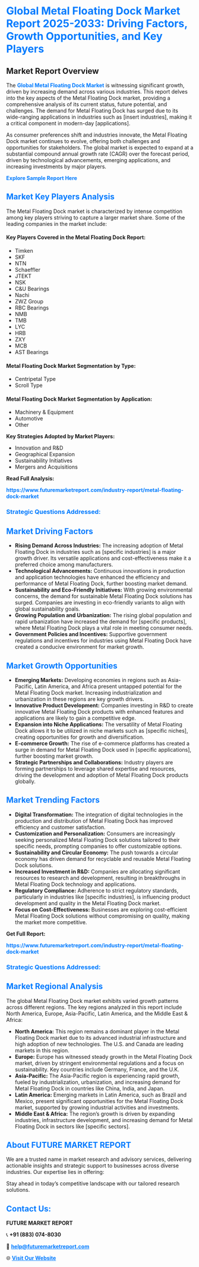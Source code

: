 <h1 style="color: #007BFF;">Global Metal Floating Dock Market Report 2025-2033: Driving Factors, Growth Opportunities, and Key Players</h1>

<section id="overview">
<h2>Market Report Overview</h2>
<p>The <a href="https://www.futuremarketreport.com/industry-report/metal-floating-dock-market" style="color: #007BFF; text-decoration: none;"><strong>Global Metal Floating Dock Market</strong></a> is witnessing significant growth, driven by increasing demand across various industries. This report delves into the key aspects of the Metal Floating Dock market, providing a comprehensive analysis of its current status, future potential, and challenges. The demand for Metal Floating Dock has surged due to its wide-ranging applications in industries such as [insert industries], making it a critical component in modern-day [applications].</p>
<p>As consumer preferences shift and industries innovate, the Metal Floating Dock market continues to evolve, offering both challenges and opportunities for stakeholders. The global market is expected to expand at a substantial compound annual growth rate (CAGR) over the forecast period, driven by technological advancements, emerging applications, and increasing investments by major players.</p>
</section>

<section id="overview">
<p><a href="https://www.futuremarketreport.com/request-sample/reportId=32829" style="color: #007BFF; text-decoration: none;"><strong>Explore Sample Report Here</strong></a></p>
</section>

<section id="key-players">
<h2 style="color: #007BFF;">Market Key Players Analysis</h2>
<p>The Metal Floating Dock market is characterized by intense competition among key players striving to capture a larger market share. Some of the leading companies in the market include:</p>
<h4>Key Players Covered in the Metal Floating Dock Report:</h4>
<ul><li>Timken</li><li>SKF</li><li>NTN</li><li>Schaeffler</li><li>JTEKT</li><li>NSK</li><li>C&amp;U Bearings</li><li>Nachi</li><li>ZWZ Group</li><li>RBC Bearings</li><li>NMB</li><li>TMB</li><li>LYC</li><li>HRB</li><li>ZXY</li><li>MCB</li><li>AST Bearings</li></ul>
<h4>Metal Floating Dock Market Segmentation by Type:</h4>
<ul><li>Centripetal Type</li><li>Scroll Type</li></ul>

<h4>Metal Floating Dock Market Segmentation by Application:</h4>
<ul><li>Machinery &amp; Equipment</li><li>Automotive</li><li>Other</li></ul>
<p><strong>Key Strategies Adopted by Market Players:</strong></p>
<ul>
<li>Innovation and R&D</li>
<li>Geographical Expansion</li>
<li>Sustainability Initiatives</li>
<li>Mergers and Acquisitions</li>
</ul>
</section>

<section>
<p><strong>Read Full Analysis: </strong></p><a href="https://www.futuremarketreport.com/industry-report/metal-floating-dock-market" style="color: #007BFF; text-decoration: none;"><strong>https://www.futuremarketreport.com/industry-report/metal-floating-dock-market</strong></a>
<h3 style="color: #007BFF;">Strategic Questions Addressed:</h3>
</section>

<section id="driving-factors">
<h2 style="color: #007BFF;">Market Driving Factors</h2>
<ul>
<li><strong>Rising Demand Across Industries:</strong> The increasing adoption of Metal Floating Dock in industries such as [specific industries] is a major growth driver. Its versatile applications and cost-effectiveness make it a preferred choice among manufacturers.</li>
<li><strong>Technological Advancements:</strong> Continuous innovations in production and application technologies have enhanced the efficiency and performance of Metal Floating Dock, further boosting market demand.</li>
<li><strong>Sustainability and Eco-Friendly Initiatives:</strong> With growing environmental concerns, the demand for sustainable Metal Floating Dock solutions has surged. Companies are investing in eco-friendly variants to align with global sustainability goals.</li>
<li><strong>Growing Population and Urbanization:</strong> The rising global population and rapid urbanization have increased the demand for [specific products], where Metal Floating Dock plays a vital role in meeting consumer needs.</li>
<li><strong>Government Policies and Incentives:</strong> Supportive government regulations and incentives for industries using Metal Floating Dock have created a conducive environment for market growth.</li>
</ul>
</section>

<section id="growth-opportunities">
<h2 style="color: #007BFF;">Market Growth Opportunities</h2>
<ul>
<li><strong>Emerging Markets:</strong> Developing economies in regions such as Asia-Pacific, Latin America, and Africa present untapped potential for the Metal Floating Dock market. Increasing industrialization and urbanization in these regions are key growth drivers.</li>
<li><strong>Innovative Product Development:</strong> Companies investing in R&D to create innovative Metal Floating Dock products with enhanced features and applications are likely to gain a competitive edge.</li>
<li><strong>Expansion into Niche Applications:</strong> The versatility of Metal Floating Dock allows it to be utilized in niche markets such as [specific niches], creating opportunities for growth and diversification.</li>
<li><strong>E-commerce Growth:</strong> The rise of e-commerce platforms has created a surge in demand for Metal Floating Dock used in [specific applications], further boosting market growth.</li>
<li><strong>Strategic Partnerships and Collaborations:</strong> Industry players are forming partnerships to leverage shared expertise and resources, driving the development and adoption of Metal Floating Dock products globally.</li>
</ul>
</section>

<section id="trending-factors">
<h2 style="color: #007BFF;">Market Trending Factors</h2>
<ul>
<li><strong>Digital Transformation:</strong> The integration of digital technologies in the production and distribution of Metal Floating Dock has improved efficiency and customer satisfaction.</li>
<li><strong>Customization and Personalization:</strong> Consumers are increasingly seeking personalized Metal Floating Dock solutions tailored to their specific needs, prompting companies to offer customizable options.</li>
<li><strong>Sustainability and Circular Economy:</strong> The push towards a circular economy has driven demand for recyclable and reusable Metal Floating Dock solutions.</li>
<li><strong>Increased Investment in R&D:</strong> Companies are allocating significant resources to research and development, resulting in breakthroughs in Metal Floating Dock technology and applications.</li>
<li><strong>Regulatory Compliance:</strong> Adherence to strict regulatory standards, particularly in industries like [specific industries], is influencing product development and quality in the Metal Floating Dock market.</li>
<li><strong>Focus on Cost-Effectiveness:</strong> Businesses are exploring cost-efficient Metal Floating Dock solutions without compromising on quality, making the market more competitive.</li>
</ul>
</section>

<section>
<p><strong>Get Full Report: </strong></p><a href="https://www.futuremarketreport.com/industry-report/metal-floating-dock-market" style="color: #007BFF; text-decoration: none;"><strong>https://www.futuremarketreport.com/industry-report/metal-floating-dock-market</strong></a>
<h3 style="color: #007BFF;">Strategic Questions Addressed:</h3>
</section>


<section id="regional-analysis">
<h2 style="color: #007BFF;">Market Regional Analysis</h2>
<p>The global Metal Floating Dock market exhibits varied growth patterns across different regions. The key regions analyzed in this report include North America, Europe, Asia-Pacific, Latin America, and the Middle East & Africa:</p>
<ul>
<li><strong>North America:</strong> This region remains a dominant player in the Metal Floating Dock market due to its advanced industrial infrastructure and high adoption of new technologies. The U.S. and Canada are leading markets in this region.</li>
<li><strong>Europe:</strong> Europe has witnessed steady growth in the Metal Floating Dock market, driven by stringent environmental regulations and a focus on sustainability. Key countries include Germany, France, and the U.K.</li>
<li><strong>Asia-Pacific:</strong> The Asia-Pacific region is experiencing rapid growth, fueled by industrialization, urbanization, and increasing demand for Metal Floating Dock in countries like China, India, and Japan.</li>
<li><strong>Latin America:</strong> Emerging markets in Latin America, such as Brazil and Mexico, present significant opportunities for the Metal Floating Dock market, supported by growing industrial activities and investments.</li>
<li><strong>Middle East & Africa:</strong> The region’s growth is driven by expanding industries, infrastructure development, and increasing demand for Metal Floating Dock in sectors like [specific sectors].</li>
</ul>
</section>

<footer>
<h2 style="color: #007BFF;">About FUTURE MARKET REPORT</h2>
<p>We are a trusted name in market research and advisory services, delivering actionable insights and strategic support to businesses across diverse industries. Our expertise lies in offering:</p>

<p>Stay ahead in today’s competitive landscape with our tailored research solutions.</p>

<h2 style="color: #007BFF;">Contact Us:</h2>
<p><strong>FUTURE MARKET REPORT</strong></p>
<p>📞 <strong>+91 (883) 074-8030</strong></p>
<p>📧 <strong><a href="mailto:help@futuremarketreport.com" style="color: #007BFF;">help@futuremarketreport.com</a></strong></p>
<p>🌐 <strong><a href="https://www.futuremarketreport.com/" style="color: #007BFF;">Visit Our Website</a></strong></p>
</footer>